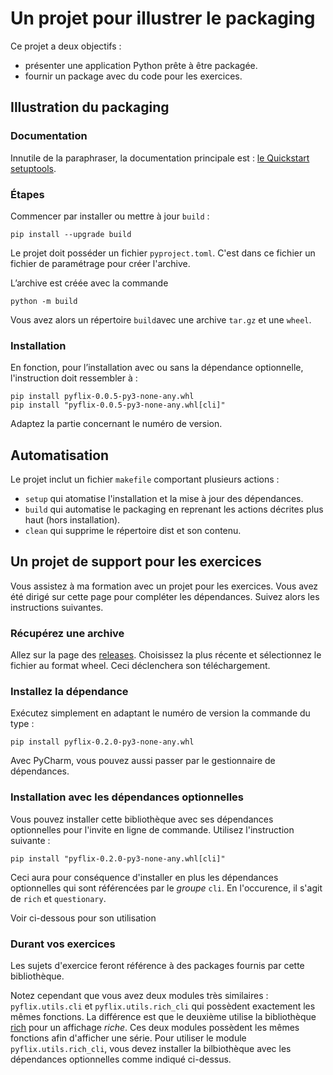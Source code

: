 # Un projet pour illustrer le packaging

Ce projet a deux objectifs :
- présenter une application Python prête à être packagée.
- fournir un package avec du code pour les exercices.

## Illustration du packaging
### Documentation
Innutile de la paraphraser, la documentation principale est : [le Quickstart setuptools](https://setuptools.pypa.io/en/latest/userguide/quickstart.html).

### Étapes
Commencer par installer ou mettre à jour `build` :

```
pip install --upgrade build
```

Le projet doit posséder un fichier `pyproject.toml`. C'est dans ce fichier un fichier de
paramétrage pour créer l'archive.

L’archive est créée avec la commande
```
python -m build
```
Vous avez alors un répertoire `build`avec une archive `tar.gz` et une `wheel`.

### Installation
En fonction, pour l’installation avec ou sans la dépendance optionnelle, l'instruction doit
ressembler à :
```
pip install pyflix-0.0.5-py3-none-any.whl
pip install "pyflix-0.0.5-py3-none-any.whl[cli]"
```

Adaptez la partie concernant le numéro de version.

## Automatisation
Le projet inclut un fichier `makefile` comportant plusieurs actions :
 - `setup` qui atomatise l'installation et la mise à jour des dépendances.
 - `build` qui automatise le packaging en reprenant les actions décrites plus haut (hors
   installation).
 - `clean` qui supprime le répertoire dist et son contenu.

## Un projet de support pour les exercices
Vous assistez à ma formation avec un projet pour les exercices. Vous avez été dirigé sur cette
page pour compléter les dépendances. Suivez alors les instructions suivantes.

### Récupérez une archive
Allez sur la page des [releases](https://github.com/darko-itpro/pyschool-lib/releases). Choisissez
la plus récente et sélectionnez le fichier au format wheel. Ceci déclenchera son téléchargement.

### Installez la dépendance
Exécutez simplement en adaptant le numéro de version la commande du type :
```
pip install pyflix-0.2.0-py3-none-any.whl
```

Avec PyCharm, vous pouvez aussi passer par le gestionnaire de dépendances.

### Installation avec les dépendances optionnelles
Vous pouvez installer cette bibliothèque avec ses dépendances optionnelles pour l'invite en ligne
de commande. Utilisez l'instruction suivante :
```
pip install "pyflix-0.2.0-py3-none-any.whl[cli]"
```

Ceci aura pour conséquence d'installer en plus les dépendances optionnelles qui sont référencées
par le *groupe* `cli`. En l'occurence, il s'agit de `rich` et `questionary`.

Voir ci-dessous pour son utilisation

### Durant vos exercices
Les sujets d'exercice feront référence à des packages fournis par cette bibliothèque.

Notez cependant que vous avez deux modules très similaires : `pyflix.utils.cli` et
`pyflix.utils.rich_cli` qui possèdent exactement les mêmes fonctions. La différence est que le
deuxième utilise la bibliothèque [rich](https://rich.readthedocs.io/en/stable/introduction.html)
pour un affichage *riche*. Ces deux modules possèdent les mêmes fonctions afin d'afficher une
série. Pour utiliser le module `pyflix.utils.rich_cli`, vous devez installer la bilbiothèque avec
les dépendances optionnelles comme indiqué ci-dessus. 

